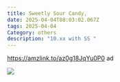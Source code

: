 ```yaml
---
title: Sweetly Sour Candy,
date: 2025-04-04T08:03:02.067Z
tags: 2025-04-04
Category: others
description: "10.xx with SS "
---
```

<!--StartFragment-->

https://amzlink.to/az0g18JqYu0P0 ad

<!--EndFragment--><!--StartFragment-->

![](https://m.media-amazon.com/images/I/812FbDCg9pL._SL1500_.jpg)

<!--EndFragment-->